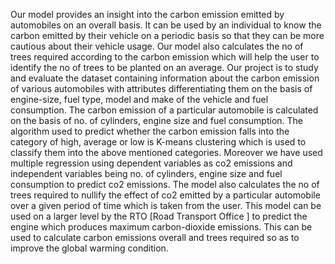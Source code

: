 Our model provides an insight into the carbon emission emitted by automobiles on an overall basis. It can be used by an individual to know the carbon emitted by their vehicle on a periodic basis so that they can be more cautious about their vehicle usage. Our model also calculates the no of trees required according to the carbon emission which will help the user to identify the no of trees to be planted on an average. Our project is to study and evaluate the dataset containing information about the carbon emission of various automobiles with attributes differentiating them on the basis of engine-size, fuel type, model and make of the vehicle and fuel consumption. The carbon emission of a particular automobile is calculated on the basis of no. of cylinders, engine size and fuel consumption. The algorithm used to predict whether the carbon emission falls into the category of high, average or low is K-means clustering which is used to classify them into the above mentioned categories. Moreover we have used multiple regression using dependent variables as co2 emissions and independent variables being no. of cylinders, engine size and fuel consumption to predict co2 emissions. The model also calculates the no of trees required to nullify the effect of co2 emitted by a particular automobile over a given period of time which is taken from the user. This model can be used on a larger level by the RTO [Road Transport Office ] to predict the engine which produces maximum carbon-dioxide emissions. This can be used to calculate carbon emissions overall and trees required so as to improve the global warming condition.
